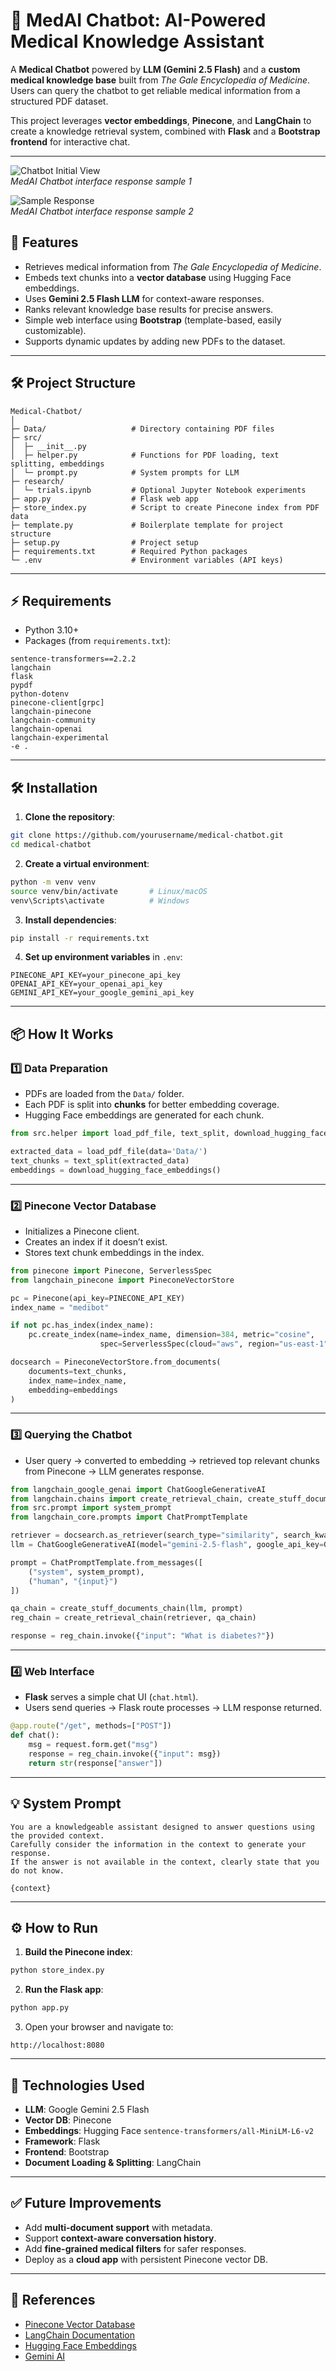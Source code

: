 # 🏥 MedAI Chatbot: AI-Powered Medical Knowledge Assistant

A **Medical Chatbot** powered by **LLM (Gemini 2.5 Flash)** and a **custom medical knowledge base** built from *The Gale Encyclopedia of Medicine*. Users can query the chatbot to get reliable medical information from a structured PDF dataset.

This project leverages **vector embeddings**, **Pinecone**, and **LangChain** to create a knowledge retrieval system, combined with **Flask** and a **Bootstrap frontend** for interactive chat.

---

![Chatbot Initial View](asset/01.png)  
*MedAI Chatbot interface response sample 1*

![Sample Response](asset/02.png)  
*MedAI Chatbot interface response sample 2*

## 🔹 Features

* Retrieves medical information from *The Gale Encyclopedia of Medicine*.
* Embeds text chunks into a **vector database** using Hugging Face embeddings.
* Uses **Gemini 2.5 Flash LLM** for context-aware responses.
* Ranks relevant knowledge base results for precise answers.
* Simple web interface using **Bootstrap** (template-based, easily customizable).
* Supports dynamic updates by adding new PDFs to the dataset.

---

## 🛠️ Project Structure

```
Medical-Chatbot/
│
├─ Data/                   # Directory containing PDF files
├─ src/
│  ├─ __init__.py
│  ├─ helper.py            # Functions for PDF loading, text splitting, embeddings
│  └─ prompt.py            # System prompts for LLM
├─ research/
│  └─ trials.ipynb         # Optional Jupyter Notebook experiments
├─ app.py                  # Flask web app
├─ store_index.py          # Script to create Pinecone index from PDF data
├─ template.py             # Boilerplate template for project structure
├─ setup.py                # Project setup
├─ requirements.txt        # Required Python packages
└─ .env                    # Environment variables (API keys)
```

---

## ⚡ Requirements

* Python 3.10+
* Packages (from `requirements.txt`):

```text
sentence-transformers==2.2.2
langchain
flask
pypdf
python-dotenv
pinecone-client[grpc]
langchain-pinecone
langchain-community
langchain-openai
langchain-experimental
-e .
```

---

## 🛠️ Installation

1. **Clone the repository**:

```bash
git clone https://github.com/yourusername/medical-chatbot.git
cd medical-chatbot
```

2. **Create a virtual environment**:

```bash
python -m venv venv
source venv/bin/activate       # Linux/macOS
venv\Scripts\activate          # Windows
```

3. **Install dependencies**:

```bash
pip install -r requirements.txt
```

4. **Set up environment variables** in `.env`:

```env
PINECONE_API_KEY=your_pinecone_api_key
OPENAI_API_KEY=your_openai_api_key
GEMINI_API_KEY=your_google_gemini_api_key
```

---

## 📦 How It Works

### 1️⃣ Data Preparation

* PDFs are loaded from the `Data/` folder.
* Each PDF is split into **chunks** for better embedding coverage.
* Hugging Face embeddings are generated for each chunk.

```python
from src.helper import load_pdf_file, text_split, download_hugging_face_embeddings

extracted_data = load_pdf_file(data='Data/')
text_chunks = text_split(extracted_data)
embeddings = download_hugging_face_embeddings()
```

---

### 2️⃣ Pinecone Vector Database

* Initializes a Pinecone client.
* Creates an index if it doesn’t exist.
* Stores text chunk embeddings in the index.

```python
from pinecone import Pinecone, ServerlessSpec
from langchain_pinecone import PineconeVectorStore

pc = Pinecone(api_key=PINECONE_API_KEY)
index_name = "medibot"

if not pc.has_index(index_name):
    pc.create_index(name=index_name, dimension=384, metric="cosine",
                    spec=ServerlessSpec(cloud="aws", region="us-east-1"))

docsearch = PineconeVectorStore.from_documents(
    documents=text_chunks,
    index_name=index_name,
    embedding=embeddings
)
```

---

### 3️⃣ Querying the Chatbot

* User query → converted to embedding → retrieved top relevant chunks from Pinecone → LLM generates response.

```python
from langchain_google_genai import ChatGoogleGenerativeAI
from langchain.chains import create_retrieval_chain, create_stuff_documents_chain
from src.prompt import system_prompt
from langchain_core.prompts import ChatPromptTemplate

retriever = docsearch.as_retriever(search_type="similarity", search_kwargs={"k":3})
llm = ChatGoogleGenerativeAI(model="gemini-2.5-flash", google_api_key=GEMINI_API_KEY)

prompt = ChatPromptTemplate.from_messages([
    ("system", system_prompt),
    ("human", "{input}")
])

qa_chain = create_stuff_documents_chain(llm, prompt)
reg_chain = create_retrieval_chain(retriever, qa_chain)

response = reg_chain.invoke({"input": "What is diabetes?"})
```

---

### 4️⃣ Web Interface

* **Flask** serves a simple chat UI (`chat.html`).
* Users send queries → Flask route processes → LLM response returned.

```python
@app.route("/get", methods=["POST"])
def chat():
    msg = request.form.get("msg")
    response = reg_chain.invoke({"input": msg})
    return str(response["answer"])
```

---

## 💡 System Prompt

```text
You are a knowledgeable assistant designed to answer questions using the provided context. 
Carefully consider the information in the context to generate your response. 
If the answer is not available in the context, clearly state that you do not know.

{context}
```

---

## ⚙️ How to Run

1. **Build the Pinecone index**:

```bash
python store_index.py
```

2. **Run the Flask app**:

```bash
python app.py
```

3. Open your browser and navigate to:

```
http://localhost:8080
```

---

## 🧩 Technologies Used

* **LLM**: Google Gemini 2.5 Flash
* **Vector DB**: Pinecone
* **Embeddings**: Hugging Face `sentence-transformers/all-MiniLM-L6-v2`
* **Framework**: Flask
* **Frontend**: Bootstrap
* **Document Loading & Splitting**: LangChain

---

## ✅ Future Improvements

* Add **multi-document support** with metadata.
* Support **context-aware conversation history**.
* Add **fine-grained medical filters** for safer responses.
* Deploy as a **cloud app** with persistent Pinecone vector DB.

---

## 📄 References

* [Pinecone Vector Database](https://www.pinecone.io/)
* [LangChain Documentation](https://www.langchain.com/docs/)
* [Hugging Face Embeddings](https://huggingface.co/sentence-transformers)
* [Gemini AI](https://developers.google.com/learn/ai)